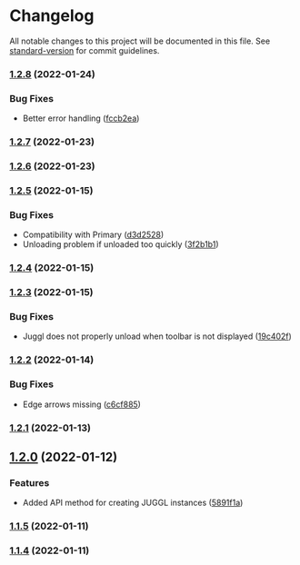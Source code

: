 # Changelog

All notable changes to this project will be documented in this file. See [standard-version](https://github.com/conventional-changelog/standard-version) for commit guidelines.

### [1.2.8](https://github.com/HEmile/juggl/compare/1.2.7...1.2.8) (2022-01-24)


### Bug Fixes

* Better error handling ([fccb2ea](https://github.com/HEmile/juggl/commit/fccb2ead8cfac168e5f4b81a22720ef186150e26))

### [1.2.7](https://github.com/HEmile/juggl/compare/1.2.6...1.2.7) (2022-01-23)

### [1.2.6](https://github.com/HEmile/juggl/compare/1.2.5...1.2.6) (2022-01-23)

### [1.2.5](https://github.com/HEmile/juggl/compare/1.2.4...1.2.5) (2022-01-15)


### Bug Fixes

* Compatibility with Primary ([d3d2528](https://github.com/HEmile/juggl/commit/d3d25283697aed4cb1bad86009796a54512f09f4))
* Unloading problem if unloaded too quickly ([3f2b1b1](https://github.com/HEmile/juggl/commit/3f2b1b14a9c5028bb7e011b384ca8928e498845e))

### [1.2.4](https://github.com/HEmile/juggl/compare/1.2.3...1.2.4) (2022-01-15)

### [1.2.3](https://github.com/HEmile/juggl/compare/1.2.2...1.2.3) (2022-01-15)


### Bug Fixes

* Juggl does not properly unload when toolbar is not displayed ([19c402f](https://github.com/HEmile/juggl/commit/19c402f4667167d6682f46a48856835e705a75b0))

### [1.2.2](https://github.com/HEmile/juggl/compare/1.2.1...1.2.2) (2022-01-14)


### Bug Fixes

* Edge arrows missing ([c6cf885](https://github.com/HEmile/juggl/commit/c6cf885ef03858d4a00122a8a4902d44c50c988a))

### [1.2.1](https://github.com/HEmile/juggl/compare/1.2.0...1.2.1) (2022-01-13)

## [1.2.0](https://github.com/HEmile/juggl/compare/1.1.5...1.2.0) (2022-01-12)


### Features

* Added API method for creating JUGGL instances ([5891f1a](https://github.com/HEmile/juggl/commit/5891f1aeaa93bd908d6b9fca30540fc9b3d26f9f))

### [1.1.5](https://github.com/HEmile/juggl/compare/v1.1.4...v1.1.5) (2022-01-11)

### [1.1.4](https://github.com/HEmile/juggl/compare/v1.1.3...v1.1.4) (2022-01-11)
